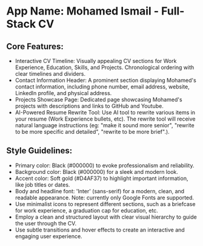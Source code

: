 # **App Name**: Mohamed Ismail - Full-Stack CV

## Core Features:

- Interactive CV Timeline: Visually appealing CV sections for Work Experience, Education, Skills, and Projects. Chronological ordering with clear timelines and dividers.
- Contact Information Header: A prominent section displaying Mohamed's contact information, including phone number, email address, website, LinkedIn profile, and physical address.
- Projects Showcase Page: Dedicated page showcasing Mohamed's projects with descriptions and links to GitHub and Youtube.
- AI-Powered Resume Rewrite Tool: Use AI tool to rewrite various items in your resume (Work Experience bullets, etc). The rewrite tool will receive natural language instructions (eg: "make it sound more senior", "rewrite to be more specific and detailed", "rewrite to be more brief".).

## Style Guidelines:

- Primary color: Black (#000000) to evoke professionalism and reliability.
- Background color: Black (#000000) for a sleek and modern look.
- Accent color: Soft gold (#D4AF37) to highlight important information, like job titles or dates.
- Body and headline font: 'Inter' (sans-serif) for a modern, clean, and readable appearance. Note: currently only Google Fonts are supported.
- Use minimalist icons to represent different sections, such as a briefcase for work experience, a graduation cap for education, etc.
- Employ a clean and structured layout with clear visual hierarchy to guide the user through the CV.
- Use subtle transitions and hover effects to create an interactive and engaging user experience.